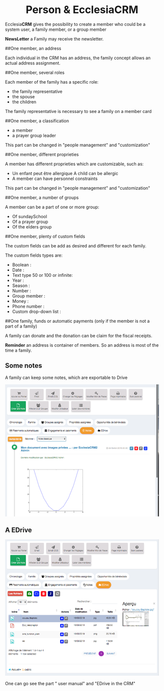 
# <center><big>Person & Ecclesia**CRM** </big></center>

Ecclesia**CRM** gives the possibility to create a member who could be a system user, a family member, or a group member

**NewsLetter** a Family may receive the newsletter.

##One member, an address

Each individual in the CRM has an address, the family concept allows an actual address assignment.

##One member, several roles

Each member of the family has a specific role:

- the family representative
- the spouse
- the children

The family representative is necessary to see a family on a member card

##One member, a classification

- a member
- a prayer group leader

This part can be changed in "people management" and "customization"

##One member, different proprieties

A member has different proprieties which are customizable, such as:

* Un enfant peut être allergique A child can be allergic
* A member can have personnel constraints

This part can be changed in "people management" and "customization"

##One member, a number of groups

A member can be a part of one or more group:

* Of sundaySchool
* Of a prayer group
* Of the elders group

##One member, plenty of custom fields

The custom fields can be add as desired and different for each family.

The custom fields types are:

- Boolean :
- Date    :
- Text type 50 or 100 or infinite:
- Year   :
- Season  :
- Number  :
- Group member :
- Money  :
- Phone number :
- Custom drop-down list :

##One family, funds or automatic payments (only if the member is not a part of a family)

A family can donate and the donation can be claim for the fiscal receipts.

**Reminder** an address is container of members. So an address is most of the time a family.

## Some notes

A family can keep some notes, which are exportable to Drive

![Screenshot](../../../img/person/admin/personview.png)

## A EDrive

![Screenshot](../../../img/person/admin/edriveview.png)

One can go see the part " user manual" and "EDrive in the CRM"
